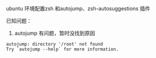 ubuntu 环境配置zsh 和autojump、zsh-autosuggestions 插件

已知问题：
 1. autojump 有问题，暂时没找到原因 
 ```
autojump: directory '/root' not found
Try `autojump --help` for more information.
 ```